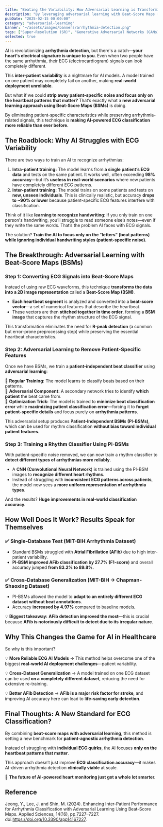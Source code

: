 ```yaml
---
title: "Beating the Variability: How Adversarial Learning is Transforming ECG-Based Arrhythmia Detection"
description: "By leveraging adversarial learning with Beat-Score Maps (BSMs), this breakthrough approach eliminates patient-specific ECG variations, enabling more reliable and generalizable AI-powered arrhythmia detection across diverse patient datasets."
pubDate: "2025-02-15 00:00:00"
category: "adversarial-learning"
banner: "~/assets/images/banners/arrhythmia-detection.png"
tags: ["Super-Resolution (SR)", "Generative Adversarial Networks (GANs)", "Self-Distillation", "Computer Vision", "Image Restoration", "Deep Learning"]
selected: true
---
```



AI is revolutionizing **arrhythmia detection**, but there's a catch—**your heart's electrical signature is unique to you**. Even when two people have the same arrhythmia, their ECG (electrocardiogram) signals can look completely different.  

This **inter-patient variability** is a nightmare for AI models. A model trained on one patient may completely fail on another, making **real-world deployment unreliable**.  

But what if we could **strip away patient-specific noise and focus only on the heartbeat patterns that matter?** That’s exactly what a **new adversarial learning approach using Beat-Score Maps (BSMs)** is doing.  

By eliminating patient-specific characteristics while preserving arrhythmia-related signals, this technique is **making AI-powered ECG classification more reliable than ever before**.  



## **The Roadblock: Why AI Struggles with ECG Variability**  

There are two ways to train an AI to recognize arrhythmias:  

1. **Intra-patient training:** The model learns from **a single patient’s ECG data** and tests on the same patient. It works well, often exceeding **98% accuracy**—but it’s **useless in real-world scenarios** where new patients have completely different ECG patterns.  
2. **Inter-patient training:** The model trains on some patients and tests on **new, unseen individuals**. This is clinically realistic, but accuracy **drops to ~90% or lower** because patient-specific ECG features interfere with classification.  

Think of it like **learning to recognize handwriting**: If you only train on one person's handwriting, you’ll struggle to read someone else’s notes—even if they write the same words. That’s the problem AI faces with ECG signals.  

The solution? **Train the AI to focus only on the "letters" (beat patterns) while ignoring individual handwriting styles (patient-specific noise).**  



## **The Breakthrough: Adversarial Learning with Beat-Score Maps (BSMs)**  

### **Step 1: Converting ECG Signals into Beat-Score Maps**  
Instead of using raw ECG waveforms, this technique **transforms the data into a 2D image representation** called a **Beat-Score Map (BSM)**.  

- **Each heartbeat segment** is analyzed and converted into a **beat-score vector**—a set of numerical features that describe the heartbeat.  
- These vectors are then **stitched together in time order**, forming a **BSM image** that captures the rhythm structure of the ECG signal.  

This transformation eliminates the need for **R-peak detection** (a common but error-prone preprocessing step) while preserving the essential heartbeat characteristics.  



### **Step 2: Adversarial Learning to Remove Patient-Specific Features**  

Once we have BSMs, we train a **patient-independent beat classifier** using **adversarial learning**:  

🔹 **Regular Training:** The model learns to classify beats based on their patterns.  
🔹 **Adversarial Component:** A secondary network tries to identify **which patient** the beat came from.  
🔹 **Optimization Trick:** The model is trained to **minimize beat classification error** while **maximizing patient classification error**—forcing it to **forget patient-specific details** and focus purely on **arrhythmia patterns**.  

This adversarial setup produces **Patient-Independent BSMs (PI-BSMs)**, which can be used for rhythm classification **without bias toward individual patient features**.  



### **Step 3: Training a Rhythm Classifier Using PI-BSMs**  

With patient-specific noise removed, we can now train a rhythm classifier to **detect different types of arrhythmias more reliably**.  

- A **CNN (Convolutional Neural Network)** is trained using the PI-BSM images to **recognize different heart rhythms**.  
- Instead of struggling with **inconsistent ECG patterns across patients**, the model now sees a **more uniform representation of arrhythmia types**.  

And the results? **Huge improvements in real-world classification accuracy.**  



## **How Well Does It Work? Results Speak for Themselves**  

### ✅ **Single-Database Test (MIT-BIH Arrhythmia Dataset)**  
- Standard BSMs struggled with **Atrial Fibrillation (AFib)** due to high inter-patient variability.  
- **PI-BSM improved AFib classification by 27.7% (F1-score)** and overall accuracy jumped **from 83.2% to 89.8%**.  

### ✅ **Cross-Database Generalization (MIT-BIH → Chapman-Shaoxing Dataset)**  
- PI-BSMs allowed the model to **adapt to an entirely different ECG dataset without beat annotations**.  
- Accuracy **increased by 4.97%** compared to baseline models.  

💡 **Biggest takeaway:** **AFib detection improved the most**—this is crucial because **AFib is notoriously difficult to detect due to its irregular nature**.  



## **Why This Changes the Game for AI in Healthcare**  

So why is this important?  

💡 **More Reliable ECG AI Models** → This method helps overcome one of the biggest **real-world AI deployment challenges**—patient variability.  

💡 **Cross-Dataset Generalization** → A model trained on one ECG dataset can be used **on a completely different dataset**, reducing the need for extensive re-training.  

💡 **Better AFib Detection** → **AFib is a major risk factor for stroke**, and improving AI accuracy here can lead to **life-saving early detection**.  



## **Final Thoughts: A New Standard for ECG Classification?**  

By combining **beat-score maps with adversarial learning**, this method is setting a new benchmark for **patient-agnostic arrhythmia detection**.  

Instead of struggling with **individual ECG quirks**, the AI focuses **only on the heartbeat patterns that matter**.  

This approach doesn’t just improve **ECG classification accuracy**—it makes AI-driven arrhythmia detection **clinically viable** at scale.  

🚀 **The future of AI-powered heart monitoring just got a whole lot smarter.**  

## Reference
Jeong, Y., Lee, J. and Shin, M. (2024). Enhancing Inter-Patient Performance for Arrhythmia Classification with Adversarial Learning Using Beat-Score Maps. Applied Sciences, 14(16), pp.7227–7227. doi:https://doi.org/10.3390/app14167227.